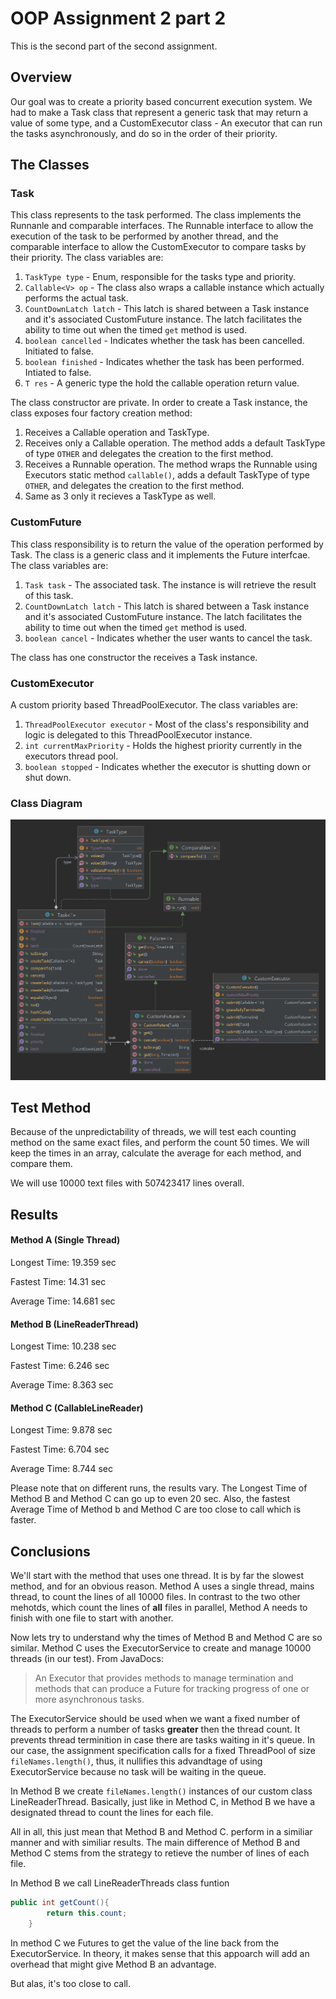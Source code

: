 # OOP Assignment 2 part 2
This is the second part of the second assignment.
## Overview 
 Our goal was to create a priority based concurrent execution system. We had to make a Task class that represent a generic task that may return a value of some type, and a CustomExecutor class - An executor that can run the tasks asynchronously, and do so in the order of their priority.

## The Classes
### Task
This class represents to the task performed. The class implements the Runnanle and comparable interfaces. The Runnable interface to allow the execution of the task to be performed by another thread, and the comparable interface to allow the CustomExecutor to compare tasks by their priority. 
The class variables are:
1. ```TaskType type``` - Enum, responsible for the tasks type and priority.
2. ```Callable<V> op``` - The class also wraps a callable instance which actually performs the actual task.
3. ```CountDownLatch latch``` - This latch is shared between a Task instance and it's associated CustomFuture instance. The latch facilitates the ability to time out when the timed ```get``` method is used.
4. ```boolean cancelled``` - Indicates whether the task has been cancelled. Initiated to false.
5. ```boolean finished``` - Indicates whether the task has been performed. Intiated to false.
6. ```T res``` - A generic type the hold the callable operation return value.

The class constructor are private. In order to create a Task instance, the class exposes four factory creation method:
1. Receives a Callable operation and TaskType.
2. Receives only a Callable operation. The method adds a default TaskType of type ```OTHER``` and delegates the creation to the first method.
3. Receives a Runnable operation. The method wraps the Runnable using Executors static method ```callable()```, adds a default TaskType of type ```OTHER```, and delegates the creation to the first method.
4. Same as 3 only it recieves a TaskType as well.

### CustomFuture
This class responsibility is to return the value of the operation performed by Task. The class is a generic class and it implements the Future interfcae.
The class variables are:
1. ```Task task``` - The associated task. The instance is will retrieve the result of this task.
2. ```CountDownLatch latch``` - This latch is shared between a Task instance and it's associated CustomFuture instance. The latch facilitates the ability to time out when the timed ```get``` method is used.
3. ```boolean cancel``` - Indicates whether the user wants to cancel the task.

The class has one constructor the receives a Task instance.

### CustomExecutor
A custom priority based ThreadPoolExecutor. 
The class variables are:
1. ```ThreadPoolExecutor executor``` - Most of the class's responsibility and logic is delegated to this ThreadPoolExecutor instance.
2. ```int currentMaxPriority``` - Holds the highest priority currently in the executors thread pool.
3. ```boolean stopped``` - Indicates whether the executor is shutting down or shut down.
### Class Diagram
![This is an image](package.png)


## Test Method
Because of the unpredictability of threads, we will test each counting method on the same exact files, and perform the count 50 times. We will keep the times in an array, calculate the average for each method, and compare them.

We will use 10000 text files with 507423417 lines overall.

## Results
#### Method A (Single Thread)
Longest Time: 19.359 sec

Fastest Time: 14.31 sec

Average Time: 14.681 sec

#### Method B (LineReaderThread)
Longest Time: 10.238 sec

Fastest Time: 6.246 sec

Average Time: 8.363 sec

#### Method C (CallableLineReader)
Longest Time: 9.878 sec

Fastest Time: 6.704 sec

Average Time: 8.744 sec

Please note that on different runs, the results vary. The Longest Time of Method B and Method C can go up to even 20 sec. Also, the fastest Average Time of Method b and Method C are too close to call which is faster.

## Conclusions
We'll start with the method that uses one thread. It is by far the slowest method, and for an obvious reason. Method A uses a single thread, mains thread, to count the lines of all 10000 files. In contrast to the two other mehotds, which count the lines of **all** files in parallel, Method A needs to finish with one file to start with another. 

Now lets try to understand why the times of Method B and Method C are so similar.
Method C uses the ExecutorService to create and manage 10000 threads (in our test). From JavaDocs:
> An Executor that provides methods to manage termination and methods that can produce a Future for tracking progress of one or more asynchronous tasks.

The ExecutorService should be used when we want a fixed number of threads to perform a number of tasks **greater** then the thread count. It prevents thread terminition in case there are tasks waiting in it's queue. In our case, the assignment specification calls for a fixed ThreadPool of size ```fileNames.length()```, thus, it nullifies this advandtage of using ExecutorService because no task will be waiting in the queue.

In Method B we create ```fileNames.length()``` instances of our custom class LineReaderThread. Basically, just like in Method C, in Method B we have a designated thread to count the lines for each file.

All in all, this just mean that Method B and Method C. perform in a similiar manner and with similiar results. The main difference of Method B and Method C stems from the strategy to retieve the number of lines of each file.

In Method B we call LineReaderThreads class funtion 
```java
public int getCount(){
        return this.count;
    }
```

In method C we Futures to get the value of the line back from the ExecutorService. In theory, it makes sense that this appoarch will add an overhead that might give Method B an advantage.

But alas, it's too close to call.
